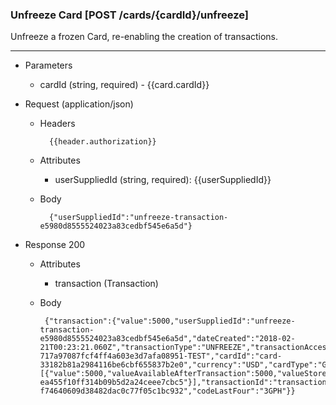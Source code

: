 ### Unfreeze Card [POST /cards/{cardId}/unfreeze]
Unfreeze a frozen Card, re-enabling the creation of transactions.

---
+ Parameters
    + cardId (string, required) - {{card.cardId}}

+ Request (application/json)
    + Headers
    
            {{header.authorization}}

    + Attributes
        + userSuppliedId (string, required): {{userSuppliedId}}
   
    + Body 
    
            {"userSuppliedId":"unfreeze-transaction-e5980d8555524023a83cedbf545e6a5d"}
    
+ Response 200
    + Attributes
        + transaction (Transaction)

    + Body

           {"transaction":{"value":5000,"userSuppliedId":"unfreeze-transaction-e5980d8555524023a83cedbf545e6a5d","dateCreated":"2018-02-21T00:23:21.060Z","transactionType":"UNFREEZE","transactionAccessMethod":"CARDID","valueAvailableAfterTransaction":5000,"giftbitUserId":"user-717a97087fcf4ff4a603e3d7afa08951-TEST","cardId":"card-33182b81a2984116be6cbf655837b2e0","currency":"USD","cardType":"GIFT_CARD","transactionBreakdown":[{"value":5000,"valueAvailableAfterTransaction":5000,"valueStoreId":"value-ea455f10ff314b09b5d2a24ceee7cbc5"}],"transactionId":"transaction-f74640609d38482dac0c77f05c1bc932","codeLastFour":"3GPH"}}
